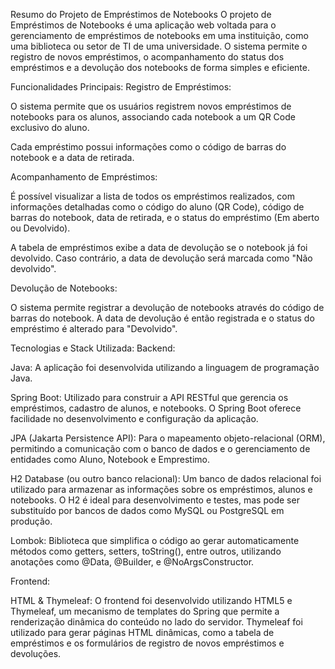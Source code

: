 Resumo do Projeto de Empréstimos de Notebooks
O projeto de Empréstimos de Notebooks é uma aplicação web voltada para o gerenciamento de empréstimos de notebooks em uma instituição, como uma biblioteca ou setor de TI de uma universidade. O sistema permite o registro de novos empréstimos, o acompanhamento do status dos empréstimos e a devolução dos notebooks de forma simples e eficiente.

Funcionalidades Principais:
Registro de Empréstimos:

O sistema permite que os usuários registrem novos empréstimos de notebooks para os alunos, associando cada notebook a um QR Code exclusivo do aluno.

Cada empréstimo possui informações como o código de barras do notebook e a data de retirada.

Acompanhamento de Empréstimos:

É possível visualizar a lista de todos os empréstimos realizados, com informações detalhadas como o código do aluno (QR Code), código de barras do notebook, data de retirada, e o status do empréstimo (Em aberto ou Devolvido).

A tabela de empréstimos exibe a data de devolução se o notebook já foi devolvido. Caso contrário, a data de devolução será marcada como "Não devolvido".

Devolução de Notebooks:

O sistema permite registrar a devolução de notebooks através do código de barras do notebook. A data de devolução é então registrada e o status do empréstimo é alterado para "Devolvido".

Tecnologias e Stack Utilizada:
Backend:

Java: A aplicação foi desenvolvida utilizando a linguagem de programação Java.

Spring Boot: Utilizado para construir a API RESTful que gerencia os empréstimos, cadastro de alunos, e notebooks. O Spring Boot oferece facilidade no desenvolvimento e configuração da aplicação.

JPA (Jakarta Persistence API): Para o mapeamento objeto-relacional (ORM), permitindo a comunicação com o banco de dados e o gerenciamento de entidades como Aluno, Notebook e Emprestimo.

H2 Database (ou outro banco relacional): Um banco de dados relacional foi utilizado para armazenar as informações sobre os empréstimos, alunos e notebooks. O H2 é ideal para desenvolvimento e testes, mas pode ser substituído por bancos de dados como MySQL ou PostgreSQL em produção.

Lombok: Biblioteca que simplifica o código ao gerar automaticamente métodos como getters, setters, toString(), entre outros, utilizando anotações como @Data, @Builder, e @NoArgsConstructor.

Frontend:

HTML & Thymeleaf: O frontend foi desenvolvido utilizando HTML5 e Thymeleaf, um mecanismo de templates do Spring que permite a renderização dinâmica do conteúdo no lado do servidor. Thymeleaf foi utilizado para gerar páginas HTML dinâmicas, como a tabela de empréstimos e os formulários de registro de novos empréstimos e devoluções.
